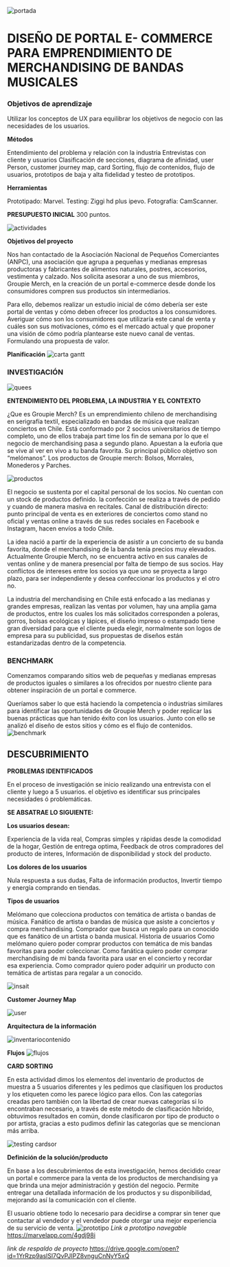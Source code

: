 
![portada](https://user-images.githubusercontent.com/39094762/44571341-e96c1200-a756-11e8-9a9c-447828e9c8b0.jpg)

# DISEÑO DE PORTAL  E- COMMERCE PARA EMPRENDIMIENTO DE MERCHANDISING DE BANDAS MUSICALES 


### Objetivos de aprendizaje

Utilizar los conceptos de UX para equilibrar los objetivos de negocio con las necesidades de los usuarios.

**Métodos**

Entendimiento del problema y relación con la industria
Entrevistas con cliente y usuarios
Clasificación de  secciones, diagrama de afinidad, user Person, customer journey map, card Sorting, flujo de contenidos, flujo de usuarios, prototipos de baja y alta fidelidad y testeo de prototipos.


**Herramientas**

Prototipado: Marvel.
Testing: Ziggi hd plus ipevo.
Fotografía: CamScanner.

**PRESUPUESTO INICIAL** 
300 puntos.

![actividades](https://user-images.githubusercontent.com/39094762/44563926-dc3f2b00-a736-11e8-9778-7f527c5fee39.jpg)



**Objetivos del proyecto**

Nos han contactado de la Asociación Nacional de Pequeños Comerciantes (ANPC), una asociación que agrupa a pequeñas y medianas empresas productoras y fabricantes de alimentos naturales, postres, accesorios, vestimenta y calzado.  Nos solicita asesorar a uno de sus miembros, Groupie Merch, en la creación de un portal e-commerce desde donde los consumidores compren sus productos sin intermediarios. 

Para ello, debemos realizar un estudio inicial de cómo debería ser este portal de ventas y cómo deben ofrecer los productos a los consumidores. Averiguar cómo son los consumidores que utilizaría este canal de venta y cuáles son sus motivaciones, cómo es el mercado actual  y que proponer  una visión de cómo podría plantearse este nuevo canal de ventas. Formulando una propuesta de valor.

**Planificación**
![carta gantt](https://user-images.githubusercontent.com/39094762/44565220-5e325280-a73d-11e8-869a-5b0ec8b6649b.jpg)

### INVESTIGACIÓN

![quees](https://user-images.githubusercontent.com/39094762/44572220-947dcb00-a759-11e8-890e-eee73beb8b82.jpg)

**ENTENDIMIENTO DEL PROBLEMA, LA INDUSTRIA Y EL CONTEXTO**

¿Que es Groupie Merch?
Es un emprendimiento chileno de merchandising en serigrafía textil, especializado en bandas de música que realizan conciertos en Chile. 
Está conformado por 2 socios universitarios de tiempo completo, uno de ellos trabaja part time los fin de semana por lo que el negocio de merchandising pasa a segundo plano.
Apuestan a la euforia que se vive al ver en vivo a tu banda favorita. Su principal público objetivo son “melómanos”.
Los productos de Groupie merch: Bolsos, Morrales, Monederos y Parches.

![productos](https://user-images.githubusercontent.com/39094762/44571604-96df2580-a757-11e8-8e8a-134830924bc3.jpg)

El negocio se sustenta por el capital personal de los socios. No cuentan con un stock de productos definido. la confección se realiza a través de pedido y cuando de manera masiva en recitales.
Canal de distribución directo: punto principal de venta es en exteriores de conciertos como stand no oficial y ventas online a través de sus redes sociales en Facebook e Instagram,  hacen envíos a todo Chile.

La idea nació a partir de la experiencia de asistir a un concierto de su banda favorita, donde el merchandising de la banda tenía precios muy elevados. Actualmente Groupie Merch, no se encuentra activo en sus canales de ventas online y de manera presencial por falta de tiempo de sus socios.
Hay conflictos de intereses entre los socios ya que uno se proyecta a largo plazo, para ser independiente y desea confeccionar los productos y el otro no.

La industria del merchandising en Chile está enfocado a las medianas y grandes empresas, realizan las ventas por volumen, hay una amplia gama de productos, entre los cuales los más solicitados corresponden a poleras, gorros, bolsas ecológicas y lápices, el diseño impreso o estampado tiene  gran diversidad para que el cliente pueda elegir, normalmente son logos de empresa para su publicidad, sus propuestas de diseños están estandarizadas dentro de la competencia.


### BENCHMARK

Comenzamos comparando sitios web  de pequeñas y medianas empresas de  productos  iguales o similares a los ofrecidos por nuestro cliente para obtener inspiración de un portal e commerce.

Queríamos saber lo que está haciendo la competencia o industrias similares para identificar las oportunidades de Groupie Merch y poder replicar las buenas prácticas que han tenido éxito con los usuarios. Junto con ello se analizó el diseño de estos sitios y cómo es el flujo de contenidos.
![benchmark](https://user-images.githubusercontent.com/39094762/44565209-5a063500-a73d-11e8-8d5c-b81e2c52b22f.jpg)

## DESCUBRIMIENTO

**PROBLEMAS IDENTIFICADOS**

En el proceso de investigación se inicio realizando una entrevista con el cliente y luego a 5 usuarios. el objetivo es  identificar sus principales necesidades ó problemáticas.

**SE ABSATRAE LO SIGUIENTE:**

**Los usuarios desean:**

Experiencia de la vida real, Compras simples y rápidas desde la comodidad de la hogar, Gestión de entrega optima, Feedback de otros compradores del producto de interes, Información de disponibilidad y stock del producto.

**Los dolores de los usuarios**

Nula respuesta a sus dudas, Falta de información productos, Invertir tiempo y energía comprando en tiendas.
   


**Tipos de usuarios**

Melómano que colecciona productos con temática de artista o bandas de música.
Fanático de artista o bandas de música que asiste a conciertos y compra merchandising.
Comprador que busca un regalo para un conocido que es fanático de un artista o banda musical.
Historia de usuarios
Como melómano quiero poder comprar productos con temática de mis bandas favoritas para poder coleccionar.
Como fanática quiero poder comprar merchandising de mi banda favorita para usar en el concierto y recordar esa experiencia.
Como comprador quiero poder adquirir un producto con temática de artistas para regalar a un conocido.

![insait](https://user-images.githubusercontent.com/39094762/44571663-c857f100-a757-11e8-95e1-6afab4944aab.jpg)


**Customer Journey Map**

![user](https://user-images.githubusercontent.com/39094762/44571758-15d45e00-a758-11e8-84f7-fb6e1e69fb44.jpg)


**Arquitectura de la información**

![inventariocontenido](https://user-images.githubusercontent.com/39094762/44565482-b584f280-a73e-11e8-9092-5eb3bf690332.jpg)

**Flujos**
![flujos](https://user-images.githubusercontent.com/39094762/44571812-4b794700-a758-11e8-8bd3-381a3787a626.jpg)

**CARD SORTING**

En esta actividad dimos los elementos del inventario de productos de muestra a 5 usuarios diferentes y les pedimos que clasifiquen los productos y los etiqueten como les parece lógico para ellos.
Con las categorías creadas pero también con la libertad de crear nuevas categorías si lo encontraban necesario, a través de este método de clasificación híbrido, obtuvimos resultados en común, donde clasificaron  por tipo de producto o por artista, gracias a esto pudimos definir las categorías  que se mencionan más arriba.

![testing cardsor](https://user-images.githubusercontent.com/39094762/44565478-b1f16b80-a73e-11e8-86a5-f0a5a191a322.jpg)

**Definición de la solución/producto**

En base a los descubrimientos de esta investigación, hemos decidido crear un portal e commerce para la venta de los productos de merchandising ya que brinda una mejor administración y gestión del negocio. Permite entregar una detallada información de los productos y su disponibilidad, mejorando así la comunicación con el cliente. 

El usuario obtiene todo lo necesario para decidirse a comprar sin tener que contactar al vendedor  y  el vendedor  puede otorgar una mejor experiencia de su servicio de venta.
![prototipo](https://user-images.githubusercontent.com/39094762/44571862-7368aa80-a758-11e8-9473-9dc63fa01c80.jpg)
*Link a prototipo navegable*
https://marvelapp.com/4gdj98i 

*link de respaldo de proyecto*
https://drive.google.com/open?id=1YrRzp9aslSl7QvPJIPZ8vnguCnNyY5xQ


